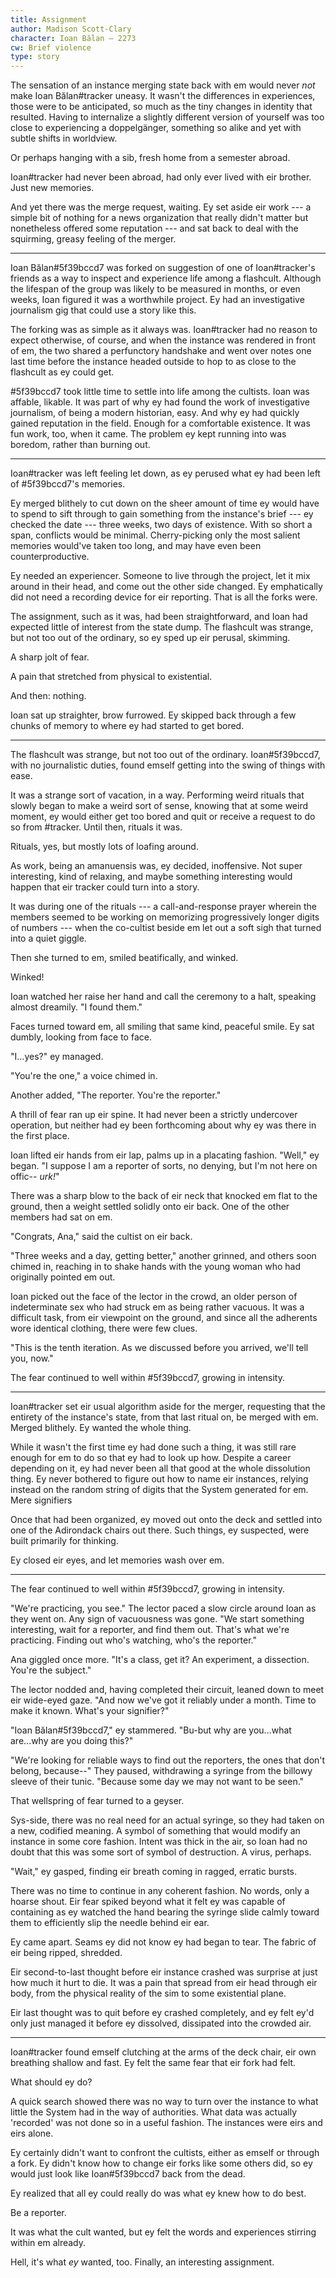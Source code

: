 ```yaml
---
title: Assignment
author: Madison Scott-Clary
character: Ioan Bălan — 2273
cw: Brief violence
type: story
---
```


The sensation of an instance merging state back with em would never *not* make Ioan Bălan#tracker uneasy. It wasn't the differences in experiences, those were to be anticipated, so much as the tiny changes in identity that resulted. Having to internalize a slightly different version of yourself was too close to experiencing a doppelgänger, something so alike and yet with subtle shifts in worldview.

Or perhaps hanging with a sib, fresh home from a semester abroad.

Ioan#tracker had never been abroad, had only ever lived with eir brother. Just new memories.

And yet there was the merge request, waiting. Ey set aside eir work --- a simple bit of nothing for a news organization that really didn't matter but nonetheless offered some reputation --- and sat back to deal with the squirming, greasy feeling of the merger.

-----

Ioan Bălan#5f39bccd7 was forked on suggestion of one of Ioan#tracker's friends as a way to inspect and experience life among a flashcult. Although the lifespan of the group was likely to be measured in months, or even weeks, Ioan figured it was a worthwhile project. Ey had an investigative journalism gig that could use a story like this.

The forking was as simple as it always was. Ioan#tracker had no reason to expect otherwise, of course, and when the instance was rendered in front of em, the two shared a perfunctory handshake and went over notes one last time before the instance headed outside to hop to as close to the flashcult as ey could get.

\#5f39bccd7 took little time to settle into life among the cultists. Ioan was affable, likable. It was part of why ey had found the work of investigative journalism, of being a modern historian, easy. And why ey had quickly gained reputation in the field. Enough for a comfortable existence. It was fun work, too, when it came. The problem ey kept running into was boredom, rather than burning out.

-----

Ioan#tracker was left feeling let down, as ey perused what ey had been left of #5f39bccd7's memories.

Ey merged blithely to cut down on the sheer amount of time ey would have to spend to sift through to gain something from the instance's brief --- ey checked the date --- three weeks, two days of existence. With so short a span, conflicts would be minimal. Cherry-picking only the most salient memories would've taken too long, and may have even been counterproductive.

Ey needed an experiencer. Someone to live through the project, let it mix around in their head, and come out the other side changed. Ey emphatically did not need a recording device for eir reporting. That is all the forks were.

The assignment, such as it was, had been straightforward, and Ioan had expected little of interest from the state dump. The flashcult was strange, but not too out of the ordinary, so ey sped up eir perusal, skimming.

A sharp jolt of fear.

A pain that stretched from physical to existential.

And then: nothing.

Ioan sat up straighter, brow furrowed. Ey skipped back through a few chunks of memory to where ey had started to get bored.

-----

The flashcult was strange, but not too out of the ordinary. Ioan#5f39bccd7, with no journalistic duties, found emself getting into the swing of things with ease.

It was a strange sort of vacation, in a way. Performing weird rituals that slowly began to make a weird sort of sense, knowing that at some weird moment, ey would either get too bored and quit or receive a request to do so from #tracker. Until then, rituals it was.

Rituals, yes, but mostly lots of loafing around.

As work, being an amanuensis was, ey decided, inoffensive. Not super interesting, kind of relaxing, and maybe something interesting would happen that eir tracker could turn into a story.

It was during one of the rituals --- a call-and-response prayer wherein the members seemed to be working on memorizing progressively longer digits of numbers --- when the co-cultist beside em let out a soft sigh that turned into a quiet giggle.

Then she turned to em, smiled beatifically, and winked.

Winked!

Ioan watched her raise her hand and call the ceremony to a halt, speaking almost dreamily. "I found them."

Faces turned toward em, all smiling that same kind, peaceful smile. Ey sat dumbly, looking from face to face.

"I...yes?" ey managed.

"You're the one," a voice chimed in.

Another added, "The reporter. You're the reporter."

A thrill of fear ran up eir spine. It had never been a strictly undercover operation, but neither had ey been forthcoming about why ey was there in the first place.

Ioan lifted eir hands from eir lap, palms up in a placating fashion. "Well," ey began. "I suppose I am a reporter of sorts, no denying, but I'm not here on offic-- *urk!*"

There was a sharp blow to the back of eir neck that knocked em flat to the ground, then a weight settled solidly onto eir back. One of the other members had sat on em.

"Congrats, Ana," said the cultist on eir back.

"Three weeks and a day, getting better," another grinned, and others soon chimed in, reaching in to shake hands with the young woman who had originally pointed em out.

Ioan picked out the face of the lector in the crowd, an older person of indeterminate sex who had struck em as being rather vacuous. It was a difficult task, from eir viewpoint on the ground, and since all the adherents wore identical clothing, there were few clues.

"This is the tenth iteration. As we discussed before you arrived, we'll tell you, now."

The fear continued to well within #5f39bccd7, growing in intensity.

-----

Ioan#tracker set eir usual algorithm aside for the merger, requesting that the entirety of the instance's state, from that last ritual on, be merged with em. Merged blithely. Ey wanted the whole thing.

While it wasn't the first time ey had done such a thing, it was still rare enough for em to do so that ey had to look up how. Despite a career depending on it, ey had never been all that good at the whole dissolution thing. Ey never bothered to figure out how to name eir instances, relying instead on the random string of digits that the System generated for em. Mere signifiers

Once that had been organized, ey moved out onto the deck and settled into one of the Adirondack chairs out there. Such things, ey suspected, were built primarily for thinking.

Ey closed eir eyes, and let memories wash over em.

-----

The fear continued to well within #5f39bccd7, growing in intensity.

"We're practicing, you see." The lector paced a slow circle around Ioan as they went on. Any sign of vacuousness was gone. "We start something interesting, wait for a reporter, and find them out. That's what we're practicing. Finding out who's watching, who's the reporter."

Ana giggled once more. "It's a class, get it? An experiment, a dissection. You're the subject."

The lector nodded and, having completed their circuit, leaned down to meet eir wide-eyed gaze. "And now we've got it reliably under a month. Time to make it known. What's your signifier?"

"Ioan Bălan#5f39bccd7," ey stammered. "Bu-but why are you...what are...why are you doing this?"

"We're looking for reliable ways to find out the reporters, the ones that don't belong, because--" They paused, withdrawing a syringe from the billowy sleeve of their tunic. "Because some day we may not want to be seen."

That wellspring of fear turned to a geyser.

Sys-side, there was no real need for an actual syringe, so they had taken on a new, codified meaning. A symbol of something that would modify an instance in some core fashion. Intent was thick in the air, so Ioan had no doubt that this was some sort of symbol of destruction. A virus, perhaps.

"Wait," ey gasped, finding eir breath coming in ragged, erratic bursts.

There was no time to continue in any coherent fashion. No words, only a hoarse shout. Eir fear spiked beyond what it felt ey was capable of containing as ey watched the hand bearing the syringe slide calmly toward them to efficiently slip the needle behind eir ear.

Ey came apart. Seams ey did not know ey had began to tear. The fabric of eir being ripped, shredded.

Eir second-to-last thought before eir instance crashed was surprise at just how much it hurt to die. It was a pain that spread from eir head through eir body, from the physical reality of the sim to some existential plane.

Eir last thought was to quit before ey crashed completely, and ey felt ey'd only just managed it before ey dissolved, dissipated into the crowded air.

-----

Ioan#tracker found emself clutching at the arms of the deck chair, eir own breathing shallow and fast. Ey felt the same fear that eir fork had felt.

What should ey do?

A quick search showed there was no way to turn over the instance to what little the System had in the way of authorities. What data was actually 'recorded' was not done so in a useful fashion. The instances were eirs and eirs alone.

Ey certainly didn't want to confront the cultists, either as emself or through a fork. Ey didn't know how to change eir forks like some others did, so ey would just look like Ioan#5f39bccd7 back from the dead.

Ey realized that all ey could really do was what ey knew how to do best.

Be a reporter.

It was what the cult wanted, but ey felt the words and experiences stirring within em already.

Hell, it's what *ey* wanted, too. Finally, an interesting assignment.
